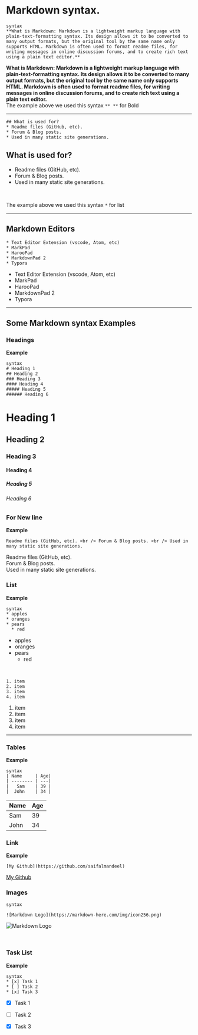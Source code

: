 # Markdown syntax.

```
syntax
**What is Markdown: Markdown is a lightweight markup language with plain-text-formatting syntax. Its design allows it to be converted to many output formats, but the original tool by the same name only supports HTML. Markdown is often used to format readme files, for writing messages in online discussion forums, and to create rich text using a plain text editor.**
```
**What is Markdown: Markdown is a lightweight markup language with plain-text-formatting syntax. Its design allows it to be converted to many output formats, but the original tool by the same name only supports HTML. Markdown is often used to format readme files, for writing messages in online discussion forums, and to create rich text using a plain text editor.**
 <br />
The example above we used this syntax ```** **``` for Bold

______________________________________________________
```
## What is used for?
* Readme files (GitHub, etc).
* Forum & Blog posts.
* Used in many static site generations. 
```
## What is used for?
* Readme files (GitHub, etc).
* Forum & Blog posts.
* Used in many static site generations. 
 <br />
 
The example above we used this syntax ``` * ``` for list
<br />
_________________________________________________________
## Markdown Editors
```
* Text Editor Extension (vscode, Atom, etc)
* MarkPad
* HarooPad
* MarkdownPad 2
* Typora
```
* Text Editor Extension (vscode, Atom, etc)
* MarkPad
* HarooPad
* MarkdownPad 2
* Typora


 _____________________________________________________
 
## Some Markdown syntax Examples

### Headings
**Example** <br />


```
syntax
# Heading 1
## Heading 2
### Heading 3
#### Heading 4
##### Heading 5
###### Heading 6
```

# Heading 1
## Heading 2
### Heading 3
#### Heading 4
##### Heading 5
###### Heading 6

### For New line  

**Example**
```
Readme files (GitHub, etc). <br /> Forum & Blog posts. <br /> Used in many static site generations. 
```
Readme files (GitHub, etc). <br /> Forum & Blog posts. <br /> Used in many static site generations. <br />


### List

**Example** <br />
```
syntax
* apples
* oranges
* pears
  * red
  ```
* apples
* oranges
* pears
  * red
<br />

```
1. item
2. item
3. item
4. item
```

1. item
2. item
3. item
4. item
-------------

### Tables 

**Example** <br />
```
syntax
| Name     | Age|
| -------- | ---|
|   Sam    | 39 |
|  John    | 34 |
```

| Name     | Age|
| -------- | ---|
|   Sam    | 39 |
|  John    | 34 |

### Link 

**Example** <br />

```syntax
[My Github](https://github.com/saifalmandeel)
```

[My Github](https://github.com/saifalmandeel)
<br />

### Images 

```
syntax

![Markdown Logo](https://markdown-here.com/img/icon256.png)

```
![Markdown Logo](https://markdown-here.com/img/icon256.png)

<br />


### Task List 

**Example** <br />
```
syntax
* [x] Task 1
* [ ] Task 2
* [x] Task 3
```

* [x] Task 1
* [ ] Task 2
* [x] Task 3










